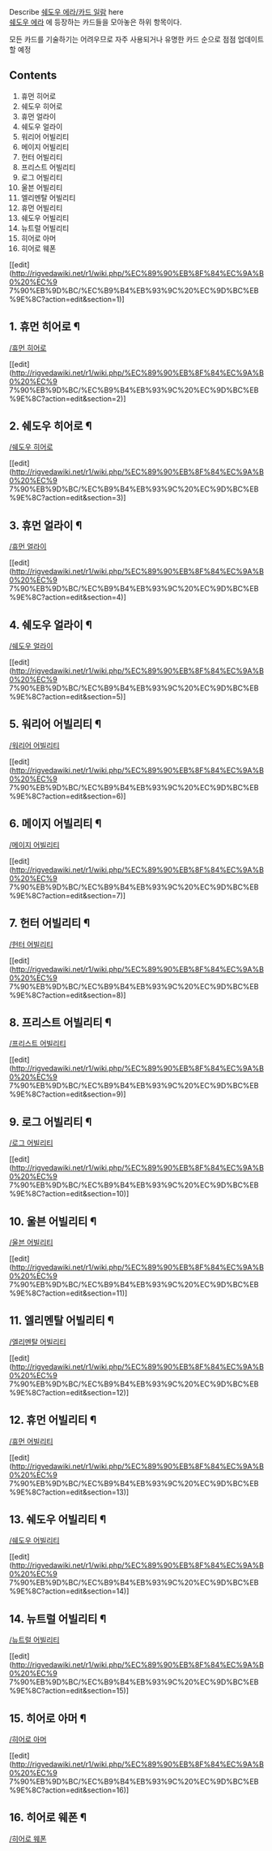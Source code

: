Describe [쉐도우 에라/카드 일람](%EC%89%90%EB%8F%84%EC%9A%B0%20%EC%97%90%EB%9D%BC/%EC%B9%B4%EB%93%9C%20%EC%9D%BC%EB%9E%8C.md) here  
[쉐도우 에라](%EC%89%90%EB%8F%84%EC%9A%B0%20%EC%97%90%EB%9D%BC.md) 에 등장하는 카드들을
모아놓은 하위 항목이다.

모든 카드를 기술하기는 어려우므로 자주 사용되거나 유명한 카드 순으로 점점 업데이트할 예정

## Contents

    

1. 휴먼 히어로 
2. 쉐도우 히어로 
3. 휴먼 얼라이 
4. 쉐도우 얼라이 
5. 워리어 어빌리티 
6. 메이지 어빌리티 
7. 헌터 어빌리티 
8. 프리스트 어빌리티 
9. 로그 어빌리티 
10. 울븐 어빌리티 
11. 엘리멘탈 어빌리티 
12. 휴먼 어빌리티 
13. 쉐도우 어빌리티 
14. 뉴트럴 어빌리티 
15. 히어로 아머 
16. 히어로 웨폰 

[[edit](http://rigvedawiki.net/r1/wiki.php/%EC%89%90%EB%8F%84%EC%9A%B0%20%EC%9
7%90%EB%9D%BC/%EC%B9%B4%EB%93%9C%20%EC%9D%BC%EB%9E%8C?action=edit&section=1)]

## 1. 휴먼 히어로 ¶

[/휴먼 히어로](%EC%89%90%EB%8F%84%EC%9A%B0%20%EC%97%90%EB%9D%BC/%EC%B9%B4%EB%93%9C%20%EC%9D%BC%EB%9E%8C/%ED%9C%B4%EB%A8%BC%20%ED%9E%88%EC%96%B4%EB%A1%9C.md)

[[edit](http://rigvedawiki.net/r1/wiki.php/%EC%89%90%EB%8F%84%EC%9A%B0%20%EC%9
7%90%EB%9D%BC/%EC%B9%B4%EB%93%9C%20%EC%9D%BC%EB%9E%8C?action=edit&section=2)]

## 2. 쉐도우 히어로 ¶

[/쉐도우 히어로](%EC%89%90%EB%8F%84%EC%9A%B0%20%EC%97%90%EB%9D%BC/%EC%B9%B4%EB%93%9C%20%EC%9D%BC%EB%9E%8C/%EC%89%90%EB%8F%84%EC%9A%B0%20%ED%9E%88%EC%96%B4%EB%A1%9C.md)

[[edit](http://rigvedawiki.net/r1/wiki.php/%EC%89%90%EB%8F%84%EC%9A%B0%20%EC%9
7%90%EB%9D%BC/%EC%B9%B4%EB%93%9C%20%EC%9D%BC%EB%9E%8C?action=edit&section=3)]

## 3. 휴먼 얼라이 ¶

[/휴먼 얼라이](%EC%89%90%EB%8F%84%EC%9A%B0%20%EC%97%90%EB%9D%BC/%EC%B9%B4%EB%93%9C%20%EC%9D%BC%EB%9E%8C/%ED%9C%B4%EB%A8%BC%20%EC%96%BC%EB%9D%BC%EC%9D%B4.md)

[[edit](http://rigvedawiki.net/r1/wiki.php/%EC%89%90%EB%8F%84%EC%9A%B0%20%EC%9
7%90%EB%9D%BC/%EC%B9%B4%EB%93%9C%20%EC%9D%BC%EB%9E%8C?action=edit&section=4)]

## 4. 쉐도우 얼라이 ¶

[/쉐도우 얼라이](%EC%89%90%EB%8F%84%EC%9A%B0%20%EC%97%90%EB%9D%BC/%EC%B9%B4%EB%93%9C%20%EC%9D%BC%EB%9E%8C/%EC%89%90%EB%8F%84%EC%9A%B0%20%EC%96%BC%EB%9D%BC%EC%9D%B4.md)

[[edit](http://rigvedawiki.net/r1/wiki.php/%EC%89%90%EB%8F%84%EC%9A%B0%20%EC%9
7%90%EB%9D%BC/%EC%B9%B4%EB%93%9C%20%EC%9D%BC%EB%9E%8C?action=edit&section=5)]

## 5. 워리어 어빌리티 ¶

[/워리어 어빌리티](%EC%89%90%EB%8F%84%EC%9A%B0%20%EC%97%90%EB%9D%BC/%EC%B9%B4%EB%93%9C%20%EC%9D%BC%EB%9E%8C/%EC%9B%8C%EB%A6%AC%EC%96%B4%20%EC%96%B4%EB%B9%8C%EB%A6%AC%ED%8B%B0.md)

[[edit](http://rigvedawiki.net/r1/wiki.php/%EC%89%90%EB%8F%84%EC%9A%B0%20%EC%9
7%90%EB%9D%BC/%EC%B9%B4%EB%93%9C%20%EC%9D%BC%EB%9E%8C?action=edit&section=6)]

## 6. 메이지 어빌리티 ¶

[/메이지 어빌리티](%EC%89%90%EB%8F%84%EC%9A%B0%20%EC%97%90%EB%9D%BC/%EC%B9%B4%EB%93%9C%20%EC%9D%BC%EB%9E%8C/%EB%A9%94%EC%9D%B4%EC%A7%80%20%EC%96%B4%EB%B9%8C%EB%A6%AC%ED%8B%B0.md)

[[edit](http://rigvedawiki.net/r1/wiki.php/%EC%89%90%EB%8F%84%EC%9A%B0%20%EC%9
7%90%EB%9D%BC/%EC%B9%B4%EB%93%9C%20%EC%9D%BC%EB%9E%8C?action=edit&section=7)]

## 7. 헌터 어빌리티 ¶

[/헌터 어빌리티](%EC%89%90%EB%8F%84%EC%9A%B0%20%EC%97%90%EB%9D%BC/%EC%B9%B4%EB%93%9C%20%EC%9D%BC%EB%9E%8C/%ED%97%8C%ED%84%B0%20%EC%96%B4%EB%B9%8C%EB%A6%AC%ED%8B%B0.md)

[[edit](http://rigvedawiki.net/r1/wiki.php/%EC%89%90%EB%8F%84%EC%9A%B0%20%EC%9
7%90%EB%9D%BC/%EC%B9%B4%EB%93%9C%20%EC%9D%BC%EB%9E%8C?action=edit&section=8)]

## 8. 프리스트 어빌리티 ¶

[/프리스트 어빌리티](%EC%89%90%EB%8F%84%EC%9A%B0%20%EC%97%90%EB%9D%BC/%EC%B9%B4%EB%93%9C%20%EC%9D%BC%EB%9E%8C/%ED%94%84%EB%A6%AC%EC%8A%A4%ED%8A%B8%20%EC%96%B4%EB%B9%8C%EB%A6%AC%ED%8B%B0.md)

[[edit](http://rigvedawiki.net/r1/wiki.php/%EC%89%90%EB%8F%84%EC%9A%B0%20%EC%9
7%90%EB%9D%BC/%EC%B9%B4%EB%93%9C%20%EC%9D%BC%EB%9E%8C?action=edit&section=9)]

## 9. 로그 어빌리티 ¶

[/로그 어빌리티](%EC%89%90%EB%8F%84%EC%9A%B0%20%EC%97%90%EB%9D%BC/%EC%B9%B4%EB%93%9C%20%EC%9D%BC%EB%9E%8C/%EB%A1%9C%EA%B7%B8%20%EC%96%B4%EB%B9%8C%EB%A6%AC%ED%8B%B0.md)

[[edit](http://rigvedawiki.net/r1/wiki.php/%EC%89%90%EB%8F%84%EC%9A%B0%20%EC%9
7%90%EB%9D%BC/%EC%B9%B4%EB%93%9C%20%EC%9D%BC%EB%9E%8C?action=edit&section=10)]

## 10. 울븐 어빌리티 ¶

[/울븐 어빌리티](%EC%89%90%EB%8F%84%EC%9A%B0%20%EC%97%90%EB%9D%BC/%EC%B9%B4%EB%93%9C%20%EC%9D%BC%EB%9E%8C/%EC%9A%B8%EB%B8%90%20%EC%96%B4%EB%B9%8C%EB%A6%AC%ED%8B%B0.md)

[[edit](http://rigvedawiki.net/r1/wiki.php/%EC%89%90%EB%8F%84%EC%9A%B0%20%EC%9
7%90%EB%9D%BC/%EC%B9%B4%EB%93%9C%20%EC%9D%BC%EB%9E%8C?action=edit&section=11)]

## 11. 엘리멘탈 어빌리티 ¶

[/엘리멘탈 어빌리티](%EC%89%90%EB%8F%84%EC%9A%B0%20%EC%97%90%EB%9D%BC/%EC%B9%B4%EB%93%9C%20%EC%9D%BC%EB%9E%8C/%EC%97%98%EB%A6%AC%EB%A9%98%ED%83%88%20%EC%96%B4%EB%B9%8C%EB%A6%AC%ED%8B%B0.md)

[[edit](http://rigvedawiki.net/r1/wiki.php/%EC%89%90%EB%8F%84%EC%9A%B0%20%EC%9
7%90%EB%9D%BC/%EC%B9%B4%EB%93%9C%20%EC%9D%BC%EB%9E%8C?action=edit&section=12)]

## 12. 휴먼 어빌리티 ¶

[/휴먼 어빌리티](%EC%89%90%EB%8F%84%EC%9A%B0%20%EC%97%90%EB%9D%BC/%EC%B9%B4%EB%93%9C%20%EC%9D%BC%EB%9E%8C/%ED%9C%B4%EB%A8%BC%20%EC%96%B4%EB%B9%8C%EB%A6%AC%ED%8B%B0.md)

[[edit](http://rigvedawiki.net/r1/wiki.php/%EC%89%90%EB%8F%84%EC%9A%B0%20%EC%9
7%90%EB%9D%BC/%EC%B9%B4%EB%93%9C%20%EC%9D%BC%EB%9E%8C?action=edit&section=13)]

## 13. 쉐도우 어빌리티 ¶

[/쉐도우 어빌리티](%EC%89%90%EB%8F%84%EC%9A%B0%20%EC%97%90%EB%9D%BC/%EC%B9%B4%EB%93%9C%20%EC%9D%BC%EB%9E%8C/%EC%89%90%EB%8F%84%EC%9A%B0%20%EC%96%B4%EB%B9%8C%EB%A6%AC%ED%8B%B0.md)

[[edit](http://rigvedawiki.net/r1/wiki.php/%EC%89%90%EB%8F%84%EC%9A%B0%20%EC%9
7%90%EB%9D%BC/%EC%B9%B4%EB%93%9C%20%EC%9D%BC%EB%9E%8C?action=edit&section=14)]

## 14. 뉴트럴 어빌리티 ¶

[/뉴트럴 어빌리티](%EC%89%90%EB%8F%84%EC%9A%B0%20%EC%97%90%EB%9D%BC/%EC%B9%B4%EB%93%9C%20%EC%9D%BC%EB%9E%8C/%EB%89%B4%ED%8A%B8%EB%9F%B4%20%EC%96%B4%EB%B9%8C%EB%A6%AC%ED%8B%B0.md)

[[edit](http://rigvedawiki.net/r1/wiki.php/%EC%89%90%EB%8F%84%EC%9A%B0%20%EC%9
7%90%EB%9D%BC/%EC%B9%B4%EB%93%9C%20%EC%9D%BC%EB%9E%8C?action=edit&section=15)]

## 15. 히어로 아머 ¶

[/히어로 아머](%EC%89%90%EB%8F%84%EC%9A%B0%20%EC%97%90%EB%9D%BC/%EC%B9%B4%EB%93%9C%20%EC%9D%BC%EB%9E%8C/%ED%9E%88%EC%96%B4%EB%A1%9C%20%EC%95%84%EB%A8%B8.md)

[[edit](http://rigvedawiki.net/r1/wiki.php/%EC%89%90%EB%8F%84%EC%9A%B0%20%EC%9
7%90%EB%9D%BC/%EC%B9%B4%EB%93%9C%20%EC%9D%BC%EB%9E%8C?action=edit&section=16)]

## 16. 히어로 웨폰 ¶

[/히어로 웨폰](%EC%89%90%EB%8F%84%EC%9A%B0%20%EC%97%90%EB%9D%BC/%EC%B9%B4%EB%93%9C%20%EC%9D%BC%EB%9E%8C/%ED%9E%88%EC%96%B4%EB%A1%9C%20%EC%9B%A8%ED%8F%B0.md)


